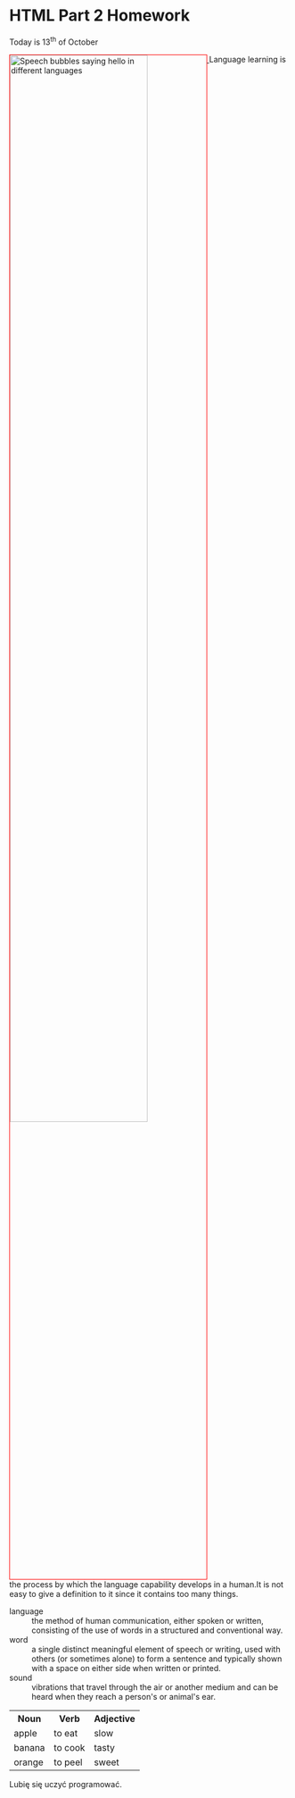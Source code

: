 <h1>HTML Part 2 Homework</h1>
<p> Today is 13<sup>th</sup> of October </p>
<p>
<a href="https://www.padworth.com/wp-content/uploads/2018/02/beeplugin_languages.png"
title="View Image Source">
<img class="imgLeft" style="width:70%; vertical-align:top; border:1px solid red;"
src="https://www.padworth.com/wp-content/uploads/2018/02/beeplugin_languages.png" alt="Speech bubbles saying hello in different languages">
</a>
Language learning is the process by which the language capability develops in a human.It is not easy to give a definition to it since it contains too many things. </p>

<dl>
  <dt>language</dt>
  <dd>the method of human communication, either spoken or written, consisting of the use of words in a structured and conventional way.</dd>
  <dt>word</dt>
  <dd>a single distinct meaningful element of speech or writing, used with others (or sometimes alone) to form a sentence and typically shown with a space on either side when written or printed.</dd>
  <dt>sound</dt>
  <dd>vibrations that travel through the air or another medium and can be heard when they reach a person's or animal's ear. </dd>
  </dl>
 <table>
  <tr><th>Noun</th><th>Verb</th><th>Adjective</th></tr>
  <tr><td>apple</td><td>to eat</td><td>slow</td></tr>
  <tr><td>banana</td><td>to cook</td><td>tasty</td></tr>
  <tr><td>orange</td><td>to peel</td><td>sweet</td></tr>
 </table>
<p lang="pl">Lubię się uczyć programować.</p>

